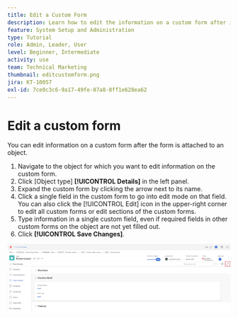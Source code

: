```yaml
---
title: Edit a Custom Form
description: Learn how to edit the information on a custom form after it's attaching to an object.
feature: System Setup and Administration
type: Tutorial
role: Admin, Leader, User
level: Beginner, Intermediate
activity: use
team: Technical Marketing
thumbnail: editcustomform.png
jira: KT-10057
exl-id: 7ce0c3c6-9a17-49fe-87a8-8ff1e628ea62
---
```

# Edit a custom form

<!---
21.4 updates have been made here
--->

You can edit information on a custom form after the form is attached to an object. 

1. Navigate to the object for which you want to edit information on the custom form. 
1. Click [Object type] **[!UICONTROL Details]** in the left panel. 
1. Expand the custom form by clicking the arrow next to its name. 
1. Click a single field in the custom form to go into edit mode on that field. You can also click the [!UICONTROL Edit] icon in the upper-right corner to edit all custom forms or edit sections of the custom forms. 
1. Type information in a single custom field, even if required fields in other custom forms on the object are not yet filled out. 
1. Click **[!UICONTROL Save Changes]**.

![Task Details window showing a custom form being edited](assets/custom-forms-edit-a-custom-form.jpg)
